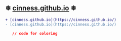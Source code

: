 ## ❄ [cinness.github.io](https://cinness.github.io/) ❄


```diff
+ [cinness.github.io](https://cinness.github.io/)
- [cinness.github.io](https://cinness.github.io/)
```
```json
   // code for coloring
```
